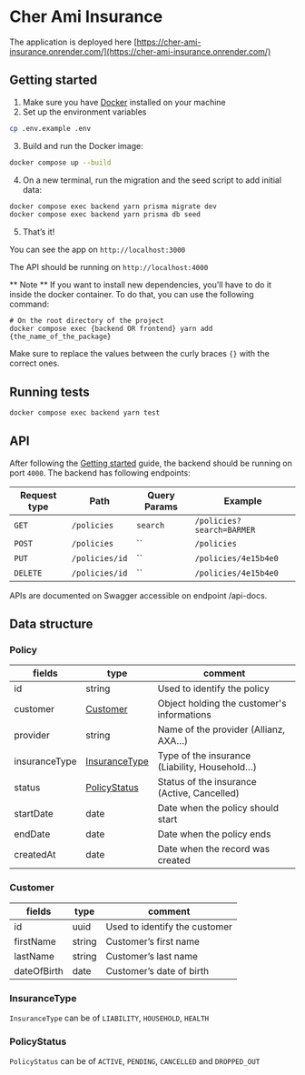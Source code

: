# Cher Ami Insurance

The application is deployed here [https://cher-ami-insurance.onrender.com/](https://cher-ami-insurance.onrender.com/)

## Getting started

1. Make sure you have [Docker](https://www.docker.com/products/docker-desktop/) installed on your machine
2. Set up the environment variables

```bash
cp .env.example .env
```

3. Build and run the Docker image:

```bash
docker compose up --build
```

4. On a new terminal, run the migration and the seed script to add initial data:

```bash
docker compose exec backend yarn prisma migrate dev
docker compose exec backend yarn prisma db seed
```

5. That’s it!

You can see the app on `http://localhost:3000`

The API should be running on `http://localhost:4000`

** Note **
If you want to install new dependencies, you'll have to do it inside the docker container. To do that, you can use the following command:

```
# On the root directory of the project
docker compose exec {backend OR frontend} yarn add {the_name_of_the_package}
```

Make sure to replace the values between the curly braces `{}` with the correct ones.


## Running tests
```bash
docker compose exec backend yarn test
```


## API

After following the [Getting started](#Getting-started) guide, the backend should be running on port `4000`. The backend has following endpoints:

| Request type | Path           | Query Params | Example                   |
| ------------ | -------------- | ------------ | ------------------------- |
| `GET`        | `/policies`    | `search`     | `/policies?search=BARMER` |
| `POST`       | `/policies`    | ``           | `/policies`               |
| `PUT`        | `/policies/id` | ``           | `/policies/4e15b4e0`      |
| `DELETE`     | `/policies/id` | ``           | `/policies/4e15b4e0`      |

APIs are documented on Swagger accessible on endpoint /api-docs.

## Data structure

### Policy

| fields        | type                            | comment                                       |
| ------------- | ------------------------------- | --------------------------------------------- |
| id            | string                          | Used to identify the policy                   |
| customer      | [Customer](#Customer)           | Object holding the customer's informations    |
| provider      | string                          | Name of the provider (Allianz, AXA…)          |
| insuranceType | [InsuranceType](#InsuranceType) | Type of the insurance (Liability, Household…) |
| status        | [PolicyStatus](#PolicyStatus)   | Status of the insurance (Active, Cancelled)   |
| startDate     | date                            | Date when the policy should start             |
| endDate       | date                            | Date when the policy ends                     |
| createdAt     | date                            | Date when the record was created              |

### Customer

| fields      | type   | comment                       |
| ----------- | ------ | ----------------------------- |
| id          | uuid   | Used to identify the customer |
| firstName   | string | Customer’s first name         |
| lastName    | string | Customer’s last name          |
| dateOfBirth | date   | Customer’s date of birth      |

### InsuranceType

`InsuranceType` can be of `LIABILITY`, `HOUSEHOLD`, `HEALTH`

### PolicyStatus

`PolicyStatus` can be of `ACTIVE`, `PENDING`, `CANCELLED` and `DROPPED_OUT`
